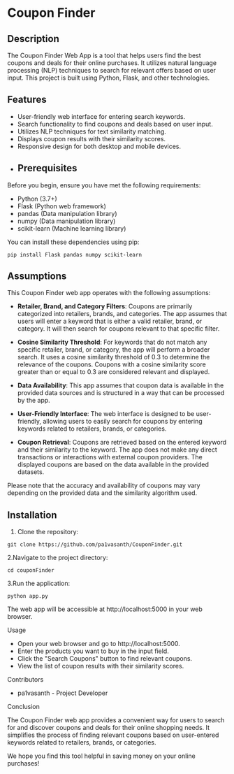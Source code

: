 # Coupon Finder

## Description

The Coupon Finder Web App is a tool that helps users find the best coupons and deals for their online purchases. It utilizes natural language processing (NLP) techniques to search for relevant offers based on user input. This project is built using Python, Flask, and other technologies.

## Features

- User-friendly web interface for entering search keywords.
- Search functionality to find coupons and deals based on user input.
- Utilizes NLP techniques for text similarity matching.
- Displays coupon results with their similarity scores.
- Responsive design for both desktop and mobile devices.
- ## Prerequisites

Before you begin, ensure you have met the following requirements:

- Python (3.7+)
- Flask (Python web framework)
- pandas (Data manipulation library)
- numpy (Data manipulation library)
- scikit-learn (Machine learning library)

You can install these dependencies using pip:

```
pip install Flask pandas numpy scikit-learn 
```
## Assumptions

This Coupon Finder web app operates with the following assumptions:

- **Retailer, Brand, and Category Filters**: Coupons are primarily categorized into retailers, brands, and categories. The app assumes that users will enter a keyword that is either a valid retailer, brand, or category. It will then search for coupons relevant to that specific filter.

- **Cosine Similarity Threshold**: For keywords that do not match any specific retailer, brand, or category, the app will perform a broader search. It uses a cosine similarity threshold of 0.3 to determine the relevance of the coupons. Coupons with a cosine similarity score greater than or equal to 0.3 are considered relevant and displayed.

- **Data Availability**: This app assumes that coupon data is available in the provided data sources and is structured in a way that can be processed by the app.

- **User-Friendly Interface**: The web interface is designed to be user-friendly, allowing users to easily search for coupons by entering keywords related to retailers, brands, or categories.

- **Coupon Retrieval**: Coupons are retrieved based on the entered keyword and their similarity to the keyword. The app does not make any direct transactions or interactions with external coupon providers. The displayed coupons are based on the data available in the provided datasets.

Please note that the accuracy and availability of coupons may vary depending on the provided data and the similarity algorithm used.


## Installation

1. Clone the repository:

```
git clone https://github.com/pa1vasanth/CouponFinder.git
```

2.Navigate to the project directory:
```
cd couponFinder
```

3.Run the application:
```
python app.py
```


The web app will be accessible at http://localhost:5000 in your web browser.

Usage

- Open your web browser and go to http://localhost:5000.
- Enter the products you want to buy in the input field.
- Click the "Search Coupons" button to find relevant coupons.
- View the list of coupon results with their similarity scores.

Contributors
- pa1vasanth - Project Developer

Conclusion

The Coupon Finder web app provides a convenient way for users to search for and discover coupons and deals for their online shopping needs. It simplifies the process of finding relevant coupons based on user-entered keywords related to retailers, brands, or categories.

We hope you find this tool helpful in saving money on your online purchases!
